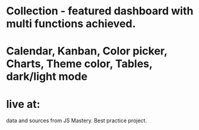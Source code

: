 # Collection - featured dashboard with multi functions achieved.

# Calendar, Kanban, Color picker, Charts, Theme color, Tables, dark/light mode

# live at:

data and sources from JS Mastery. Best practice project.
